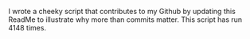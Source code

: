 I wrote a cheeky script that contributes to my Github by updating this ReadMe to illustrate why more than commits matter. This script has run 4148 times.